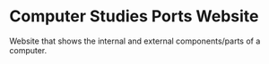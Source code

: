 <h1>Computer Studies Ports Website</h1>

Website that shows the internal and external components/parts of a computer.
